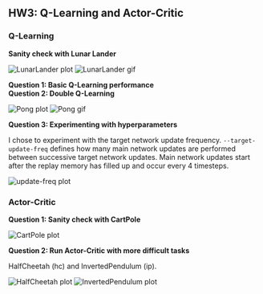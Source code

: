 ## HW3: Q-Learning and Actor-Critic

### Q-Learning

**Sanity check with Lunar Lander**

![LunarLander plot](plots/lander.svg)
![LunarLander gif](gifs/lunar_lander_dqn.gif)

**Question 1: Basic Q-Learning performance**  
**Question 2: Double Q-Learning**

![Pong plot](plots/pong_dqn.svg)
![Pong gif](gifs/pong-vanilla-dqn.gif)

**Question 3: Experimenting with hyperparameters**

I chose to experiment with the target network update frequency. `--target-update-freq` defines how many main network updates are performed between successive target network updates. Main network updates start after the replay memory has filled up and occur every 4 timesteps.

![update-freq plot](plots/pong_update_freq.svg)


### Actor-Critic

**Question 1: Sanity check with CartPole**

![CartPole plot](plots/cartpole.svg)

**Question 2: Run Actor-Critic with more difficult tasks**

HalfCheetah (hc) and InvertedPendulum (ip).

![HalfCheetah plot](plots/half_cheetah.svg)
![InvertedPendulum plot](plots/inverted_pendulum.svg)
